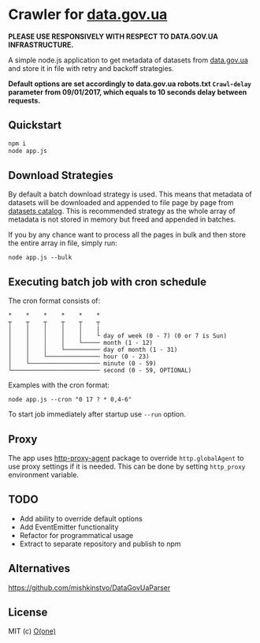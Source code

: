 # Crawler for [data.gov.ua](http://data.gov.ua)

**PLEASE USE RESPONSIVELY WITH RESPECT TO DATA.GOV.UA INFRASTRUCTURE.**

A simple node.js application to get metadata of datasets from [data.gov.ua](http://data.gov.ua) and store it in file with retry and backoff strategies.

**Default options are set accordingly to data.gov.ua robots.txt `Crawl-delay` parameter from 09/01/2017, which equals to 10 seconds delay between requests.**

## Quickstart

```sh
npm i
node app.js
```

## Download Strategies
By default a batch download strategy is used. This means that metadata of datasets will be downloaded and appended to file page by page from [datasets catalog](http://data.gov.ua/datasets). This is recommended strategy as the whole array of metadata is not stored in memory but freed and appended in batches.

If you by any chance want to process all the pages in bulk and then store the entire array in file, simply run:

```
node app.js --bulk
```

## Executing batch job with cron schedule

The cron format consists of:
```
*    *    *    *    *    *
┬    ┬    ┬    ┬    ┬    ┬
│    │    │    │    │    |
│    │    │    │    │    └ day of week (0 - 7) (0 or 7 is Sun)
│    │    │    │    └───── month (1 - 12)
│    │    │    └────────── day of month (1 - 31)
│    │    └─────────────── hour (0 - 23)
│    └──────────────────── minute (0 - 59)
└───────────────────────── second (0 - 59, OPTIONAL)
```

Examples with the cron format:

```
node app.js --cron "0 17 ? * 0,4-6"
```

To start job immediately after startup use `--run` option.

## Proxy
The app uses [http-proxy-agent](https://github.com/TooTallNate/node-http-proxy-agent) package to override `http.globalAgent` to use proxy settings if it is needed. This can be done by setting `http_proxy` environment variable.

## TODO
* Add ability to override default options
* Add EventEmitter functionality
* Refactor for programmatical usage
* Extract to separate repository and publish to npm


## Alternatives
https://github.com/mishkinstvo/DataGovUaParser

## License

MIT (c) [O(one)](http://oone.tech)
